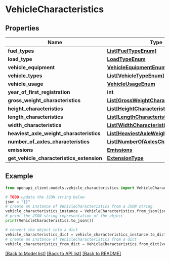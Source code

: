 # VehicleCharacteristics


## Properties

Name | Type | Description | Notes
------------ | ------------- | ------------- | -------------
**fuel_types** | [**List[FuelTypeEnum]**](FuelTypeEnum.md) |  | [optional] 
**load_type** | [**LoadTypeEnum**](LoadTypeEnum.md) |  | [optional] 
**vehicle_equipment** | [**VehicleEquipmentEnum**](VehicleEquipmentEnum.md) |  | [optional] 
**vehicle_types** | [**List[VehicleTypeEnum]**](VehicleTypeEnum.md) |  | [optional] 
**vehicle_usage** | [**VehicleUsageEnum**](VehicleUsageEnum.md) |  | [optional] 
**year_of_first_registration** | **int** |  | [optional] 
**gross_weight_characteristics** | [**List[GrossWeightCharacteristic]**](GrossWeightCharacteristic.md) |  | [optional] 
**height_characteristics** | [**List[HeightCharacteristic]**](HeightCharacteristic.md) |  | [optional] 
**length_characteristics** | [**List[LengthCharacteristic]**](LengthCharacteristic.md) |  | [optional] 
**width_characteristics** | [**List[WidthCharacteristic]**](WidthCharacteristic.md) |  | [optional] 
**heaviest_axle_weight_characteristics** | [**List[HeaviestAxleWeightCharacteristic]**](HeaviestAxleWeightCharacteristic.md) |  | [optional] 
**number_of_axles_characteristics** | [**List[NumberOfAxlesCharacteristic]**](NumberOfAxlesCharacteristic.md) |  | [optional] 
**emissions** | [**Emissions**](Emissions.md) |  | [optional] 
**get_vehicle_characteristics_extension** | [**ExtensionType**](ExtensionType.md) |  | [optional] 

## Example

```python
from openapi_client.models.vehicle_characteristics import VehicleCharacteristics

# TODO update the JSON string below
json = "{}"
# create an instance of VehicleCharacteristics from a JSON string
vehicle_characteristics_instance = VehicleCharacteristics.from_json(json)
# print the JSON string representation of the object
print(VehicleCharacteristics.to_json())

# convert the object into a dict
vehicle_characteristics_dict = vehicle_characteristics_instance.to_dict()
# create an instance of VehicleCharacteristics from a dict
vehicle_characteristics_from_dict = VehicleCharacteristics.from_dict(vehicle_characteristics_dict)
```
[[Back to Model list]](../README.md#documentation-for-models) [[Back to API list]](../README.md#documentation-for-api-endpoints) [[Back to README]](../README.md)


